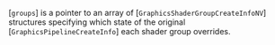 [`groups`] is a pointer to an array of
[`GraphicsShaderGroupCreateInfoNV`] structures specifying which
state of the original [`GraphicsPipelineCreateInfo`] each shader
group overrides.